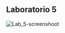 ## Laboratorio 5

![Lab_5-screenshoot](https://github.com/user-attachments/assets/2dcf5624-830a-4242-b816-bc5524e41792)
